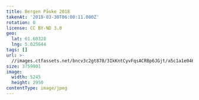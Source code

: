 ```yaml
---
title: Bergen Påske 2018
takenAt: '2018-03-30T06:00:11.000Z'
rotation: 0
license: CC BY-ND 3.0
geo:
  lat: 61.60328
  lng: 5.025644
tags: []
url: >-
  //images.ctfassets.net/bncv3c2gt878/3IkKntCyvFqsACRBp6JGjt/a5c1a1e046629b5c9e20cda7d5a8bc04/bergen-pske-2018_41134515022_o
size: 3759901
image:
  width: 5245
  height: 2950
contentType: image/jpeg
---
```


